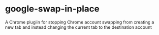 # google-swap-in-place
 A Chrome plugiin for stopping Chrome account swapping from creating a new tab and instead changing the current tab to the destination account
